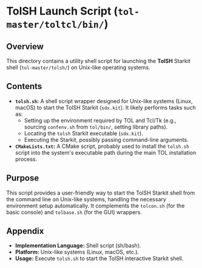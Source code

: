 # TolSH Launch Script (`tol-master/toltcl/bin/`)

## Overview

This directory contains a utility shell script for launching the **TolSH** Starkit shell (`tol-master/tolsh/`) on Unix-like operating systems.

## Contents

- **`tolsh.sh`:** A shell script wrapper designed for Unix-like systems (Linux, macOS) to start the TolSH Starkit (`sdx.kit`). It likely performs tasks such as:
    - Setting up the environment required by TOL and Tcl/Tk (e.g., sourcing `confenv.sh` from `tol/bin/`, setting library paths).
    - Locating the `tolsh` Starkit executable (`sdx.kit`).
    - Executing the Starkit, possibly passing command-line arguments.
- **`CMakeLists.txt`:** A CMake script, probably used to install the `tolsh.sh` script into the system's executable path during the main TOL installation process.

## Purpose

This script provides a user-friendly way to start the TolSH Starkit shell from the command line on Unix-like systems, handling the necessary environment setup automatically. It complements the `tolcon.sh` (for the basic console) and `tolbase.sh` (for the GUI) wrappers.

## Appendix

- **Implementation Language:** Shell script (sh/bash).
- **Platform:** Unix-like systems (Linux, macOS, etc.).
- **Usage:** Execute `tolsh.sh` to start the TolSH interactive Starkit shell. 